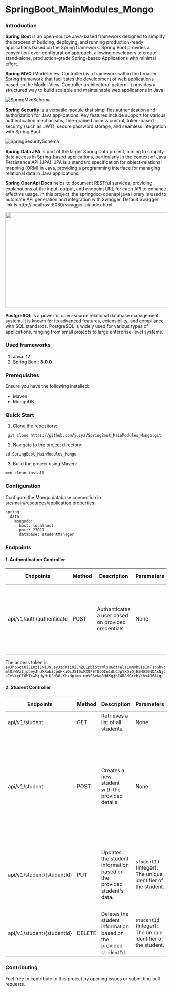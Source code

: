 # SpringBoot_MainModules_Mongo

### Introduction

**Spring Boot** is an open-source Java-based framework designed to simplify the process of building, deploying, and running production-ready applications based on the Spring framework. Spring Boot provides a convention-over-configuration approach, allowing developers to create stand-alone, production-grade Spring-based Applications with minimal effort.

**Spring MVC** (Model-View-Controller) is a framework within the broader Spring framework that facilitates the development of web applications based on the Model-View-Controller architectural pattern. It provides a structured way to build scalable and maintainable web applications in Java.

![SpringMvcSchema](https://github.com/juzyz/SpringBoot_Demo/assets/96008515/1abcd1fa-9d76-4da9-86a4-33ebf4948f09)


**Spring Security** is a versatile module that simplifies authentication and authorization for Java applications. Key features include support for various authentication mechanisms, fine-grained access control, token-based security (such as JWT), secure password storage, and seamless integration with Spring Boot. 

![SpringSecuritySchema](https://github.com/juzyz/SpringBoot_Demo/assets/96008515/abe679a7-9f08-4659-be6c-cc8c4a31ccdc)


**Spring Data JPA** is part of the larger Spring Data project, aiming to simplify data access in Spring-based applications, particularly in the context of Java Persistence API (JPA). JPA is a standard specification for object-relational mapping (ORM) in Java, providing a programming interface for managing relational data in Java applications.

**Spring OpenApi Docs** helps to document RESTful services, providing explanations of the input, output, and endpoint URL for each API to enhance effective usage. In this project, the springdoc-openapi java library is used to automate API generation and integration with Swagger. Default Swagger link is http://localhost:8080/swagger-ui/index.html.

<img src="https://github.com/juzyz/SpringBoot_MainModules_Mongo/assets/96008515/093e17be-0c5e-4732-bef8-e16774a87051" width="700" height="300">


**PostgreSQL** is a powerful open-source relational database management system. It is known for its advanced features, extensibility, and compliance with SQL standards. PostgreSQL is widely used for various types of applications, ranging from small projects to large enterprise-level systems.




### Used frameworks 

1. Java: **17**
2. Spring Boot: **3.0.0**


### Prerequisites

Ensure you have the following installed:
- Maven
- MongoDB

### Quick Start 

1. Clone the repository:

```
 git clone https://github.com/juzyz/SpringBoot_MainModules_Mongo.git
```

2. Navigate to the project directory:

```
cd SpringBoot_MainModules_Mongo
```

3. Build the project using Maven:
   
```
mvn clean install
```

### Configuration

Configure the Mongo database connection in src/main/resources/application.properties:

```
spring:
  data:
    mongodb:
      host: localhost
      port: 27017
      database: studentManager
```

### Endpoints

#### 1. Authentication Controller

| Endpoints   |   Method    | Description | Parameters | Request Body |
| ----------- | ----------- |----------- |----------- |----------- |
| api/v1/auth/authenticate  | POST     |Authenticates a user based on provided credentials.| None| `email` (String): The email of the user.<br> `password` (String): The password of the user.

The access token is ```eyJhbGciOiJIUzI1NiJ9.eyJzdWIiOiJhZG1pbi5tYWlsQGdtYWlsLmNvbSIsImF1dGhvcml0aWVzIjpbeyJhdXRob3JpdHkiOiJST0xFX0FETUlOIn1dLCJpYXQiOjE3MDI0NDAxNjcsImV4cCI6MTcwMjUyNjU2N30.XhxHpimn-nnVS6eKgRHdKgjhI4R8dGichVKhx4O6ALg```

#### 2. Student Controller

| Endpoints   |   Method    | Description | Parameters | Request Body |
| ----------- | ----------- |----------- |----------- |----------- |
| api/v1/student  | GET     |Retrieves a list of all students.| None| None
| api/v1/student  | POST    |Creates a new student with the provided details.| None| `name` (String): The student's name  <br>`email` (String): The student's email address<br> `dateOfBirth` (String): The student's date of birth
| api/v1/student/{studentId}  | PUT     | Updates the student information based on the provided student's data.|  `studentId` (Integer): The unique identifier of the student.|`name` (String): The student's name  <br>`email` (String): The student's email address.
| api/v1/student/{studentId}  | DELETE     | Deletes the student information based on the provided `studentId`.|  `studentId` (Integer): The unique identifier of the student. | None


### Contributing
Feel free to contribute to this project by opening issues or submitting pull requests. 
 

